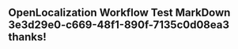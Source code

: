 <properties
ms.topic="hero-topic"
ms.test1="hero-topic"
ms.test2="test"/>

## OpenLocalization Workflow Test MarkDown 3e3d29e0-c669-48f1-890f-7135c0d08ea3 thanks!
